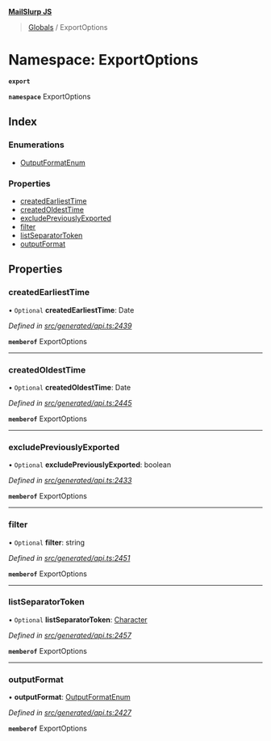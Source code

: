 **[MailSlurp JS](../README.md)**

> [Globals](../README.md) / ExportOptions

# Namespace: ExportOptions

**`export`** 

**`namespace`** ExportOptions

## Index

### Enumerations

* [OutputFormatEnum](../enums/exportoptions.outputformatenum.md)

### Properties

* [createdEarliestTime](exportoptions.md#createdearliesttime)
* [createdOldestTime](exportoptions.md#createdoldesttime)
* [excludePreviouslyExported](exportoptions.md#excludepreviouslyexported)
* [filter](exportoptions.md#filter)
* [listSeparatorToken](exportoptions.md#listseparatortoken)
* [outputFormat](exportoptions.md#outputformat)

## Properties

### createdEarliestTime

• `Optional` **createdEarliestTime**: Date

*Defined in [src/generated/api.ts:2439](https://github.com/mailslurp/mailslurp-client/blob/ad6aa3d/src/generated/api.ts#L2439)*

**`memberof`** ExportOptions

___

### createdOldestTime

• `Optional` **createdOldestTime**: Date

*Defined in [src/generated/api.ts:2445](https://github.com/mailslurp/mailslurp-client/blob/ad6aa3d/src/generated/api.ts#L2445)*

**`memberof`** ExportOptions

___

### excludePreviouslyExported

• `Optional` **excludePreviouslyExported**: boolean

*Defined in [src/generated/api.ts:2433](https://github.com/mailslurp/mailslurp-client/blob/ad6aa3d/src/generated/api.ts#L2433)*

**`memberof`** ExportOptions

___

### filter

• `Optional` **filter**: string

*Defined in [src/generated/api.ts:2451](https://github.com/mailslurp/mailslurp-client/blob/ad6aa3d/src/generated/api.ts#L2451)*

**`memberof`** ExportOptions

___

### listSeparatorToken

• `Optional` **listSeparatorToken**: [Character](../interfaces/character.md)

*Defined in [src/generated/api.ts:2457](https://github.com/mailslurp/mailslurp-client/blob/ad6aa3d/src/generated/api.ts#L2457)*

**`memberof`** ExportOptions

___

### outputFormat

•  **outputFormat**: [OutputFormatEnum](../enums/exportoptions.outputformatenum.md)

*Defined in [src/generated/api.ts:2427](https://github.com/mailslurp/mailslurp-client/blob/ad6aa3d/src/generated/api.ts#L2427)*

**`memberof`** ExportOptions
